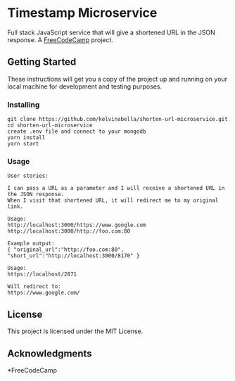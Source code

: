 # Timestamp Microservice

Full stack JavaScript service that will give a shortened URL in the JSON response. A [FreeCodeCamp](https://www.freecodecamp.org/challenges/timestamp-microservice) project.

## Getting Started

These instructions will get you a copy of the project up and running on your local machine for development and testing purposes.

### Installing

```
git clone https://github.com/kelvinabella/shorten-url-microservice.git
cd shorten-url-microservice
create .env file and connect to your mongodb
yarn install
yarn start
```

### Usage

```
User stories:

I can pass a URL as a parameter and I will receive a shortened URL in the JSON response.
When I visit that shortened URL, it will redirect me to my original link.
```

```
Usage:
http://localhost:3000/https://www.google.com
http://localhost:3000/http://foo.com:80

Example output:
{ "original_url":"http://foo.com:80", "short_url":"http://localhost:3000/8170" }
```

```
Usage:
https://localhost/2871

Will redirect to:
https://www.google.com/
```


## License

This project is licensed under the MIT License.

## Acknowledgments

*FreeCodeCamp
